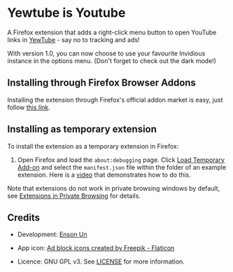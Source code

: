 #  Yewtube is Youtube
A Firefox extension that adds a right-click menu button to open YouTube links in [YewTube](yewtu.be) - say no to tracking and ads!

With version 1.0, you can now choose to use your favourite Invidious instance in the options menu. (Don't forget to check out the dark mode!)



## Installing through Firefox Browser Addons

Installing the extension through Firefox's official addon market is easy, just follow [this link](https://addons.mozilla.org/firefox/addon/yewtube-is-youtube/).



## Installing as temporary extension

To install the extension as a temporary extension in Firefox:

1. Open Firefox and load the `about:debugging` page. Click [Load Temporary Add-on](https://developer.mozilla.org/en-US/Add-ons/WebExtensions/Temporary_Installation_in_Firefox) and select the `manifest.json` file within the folder of an example extension. Here is a [video](https://www.yewtu.be/watch?v=cer9EUKegG4) that demonstrates how to do this. 

Note that extensions do not work in private browsing windows by default, see [Extensions in Private Browsing](https://support.mozilla.org/en-US/kb/extensions-private-browsing#w_enabling-or-disabling-extensions-in-private-windows) for details.



## Credits
- Development: [Enson Un](https://github.com/ensonun)
- App icon: <a href="https://www.flaticon.com/free-icons/ad-block" title="ad block icons">Ad block icons created by Freepik - Flaticon</a>

- Licence: GNU GPL v3. See [LICENSE](LICENSE) for more information.
